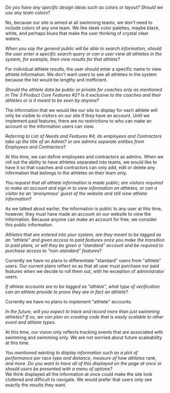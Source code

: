 *Do you have any specific design ideas such as colors or layout? Should we use any team colors?*   

No, because our site is aimed at all swimming teams, we don't need to include colors of any one team. We like sleek color palettes, maybe black, white, and perhaps blues that make the user thinking of crystal clear waters.    

*When you say the general public will be able to search information, should the user enter a specific search query or can a user view all athletes in the system, for example, then view results for that athlete?*     

For individual athlete results, the user should enter a specific name to view athlete information. We don't want users to see all athletes in the system because the list would be lengthy and inefficient.       

*Should the athlete data be public or private for coaches only as mentioned in The 3 Product Core Features #2? Is it exclusive to the coaches and their athletes or is it meant to be seen by anyone*?

The information that we would like our site to display for each athlete will only be visible to visitors on our site if they have an account. Until we implement paid features, there are no restrictions to who can make an account or the information users can view.

*Referring to List of Needs and Features #4; do employees and Contractors take up the title of an Admin? or are admins separate entities from Employees and Contractors*?

At this time, we can define employees and contractors as admins. When we roll out the ability to have athletes separated into teams, we would like to have it so that coaches and contractors can only add, edit or delete any information that belongs to the athletes on their team only.

*You request that all athlete information is made public; are visitors required to make an account and sign in to view information on athletes, or can a visitor be an ‘anonymous’ guest of the website and still view athlete information*?

As we talked about earlier, the information is public to any user at this time, however, they must have made an account on our website to view the information. Because anyone can make an account for free, we consider this public information.

*Athletes that are entered into your system, are they meant to be tagged as an “athlete” and given access to paid features once you make the transition to paid plans, or will they be given a “standard” account and be required to purchase access to “non-standard” features*?

Currently we have no plans to differentiate "standard" users from "athlete" users. Our current plans reflect so as that all user must purchase our paid features when we decide to roll them out, with he exception of administrator users.

*If athlete accounts are to be tagged as "athlete", what type of verification can an athlete provide to prove they are in fact an athlete*?

Currently we have no plans to implement "athlete" accounts.

*In the future, will you expect to track and record more than just swimming athletes? If so, we can plan on creating code that is easily scalable to other event and athlete types*.

At this time, our vision only reflects tracking events that are associated with swimming and swimming only. We are not worried about future scaleability at this time.    

*You mentioned wanting to display information such as a plot of performance per race type and distance, measure of how athletes rank, and more. Do you want to have all of this displayed on the page at once or should users be presented with a menu of options?*   
We think displayed all the information at once could make the site look cluttered and difficult to navigate. We would prefer that users only see exactly the results they want. 